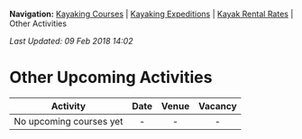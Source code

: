 **Navigation:** [Kayaking Courses](index) &#124; [Kayaking Expeditions](expedition) &#124; [Kayak Rental Rates](rental) &#124; Other Activities

_Last Updated: 09 Feb 2018 14:02_
# Other Upcoming Activities

Activity | Date | Venue | Vacancy
:---:|:---:|:---:|:---:
No upcoming courses yet|-|-|-

